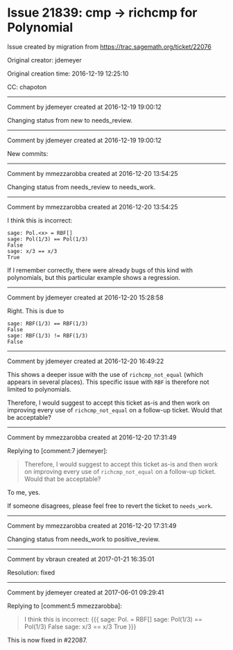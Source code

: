 # Issue 21839: cmp -> richcmp for Polynomial

Issue created by migration from https://trac.sagemath.org/ticket/22076

Original creator: jdemeyer

Original creation time: 2016-12-19 12:25:10

CC:  chapoton




---

Comment by jdemeyer created at 2016-12-19 19:00:12

Changing status from new to needs_review.


---

Comment by jdemeyer created at 2016-12-19 19:00:12

New commits:


---

Comment by mmezzarobba created at 2016-12-20 13:54:25

Changing status from needs_review to needs_work.


---

Comment by mmezzarobba created at 2016-12-20 13:54:25

I think this is incorrect:

```
sage: Pol.<x> = RBF[]
sage: Pol(1/3) == Pol(1/3)
False
sage: x/3 == x/3
True
```

If I remember correctly, there were already bugs of this kind with polynomials, but this particular example shows a regression.


---

Comment by jdemeyer created at 2016-12-20 15:28:58

Right. This is due to

```
sage: RBF(1/3) == RBF(1/3)
False
sage: RBF(1/3) != RBF(1/3)
False
```



---

Comment by jdemeyer created at 2016-12-20 16:49:22

This shows a deeper issue with the use of `richcmp_not_equal` (which appears in several places). This specific issue with `RBF` is therefore not limited to polynomials.

Therefore, I would suggest to accept this ticket as-is and then work on improving every use of `richcmp_not_equal` on a follow-up ticket. Would that be acceptable?


---

Comment by mmezzarobba created at 2016-12-20 17:31:49

Replying to [comment:7 jdemeyer]:
> Therefore, I would suggest to accept this ticket as-is and then work on improving every use of `richcmp_not_equal` on a follow-up ticket. Would that be acceptable?

To me, yes.

If someone disagrees, please feel free to revert the ticket to `needs_work`.


---

Comment by mmezzarobba created at 2016-12-20 17:31:49

Changing status from needs_work to positive_review.


---

Comment by vbraun created at 2017-01-21 16:35:01

Resolution: fixed


---

Comment by jdemeyer created at 2017-06-01 09:29:41

Replying to [comment:5 mmezzarobba]:
> I think this is incorrect:
> {{{
> sage: Pol.<x> = RBF[]
> sage: Pol(1/3) == Pol(1/3)
> False
> sage: x/3 == x/3
> True
> }}}

This is now fixed in #22087.

